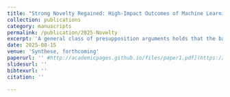 ```yaml
---
title: "Strong Novelty Regained: High-Impact Outcomes of Machine Learning for Science"
collection: publications
category: manuscripts
permalink: /publication/2025-Novelty
excerpt: 'A general class of presupposition arguments holds that the background knowledge and theory required to design, develop, and interpret a machine learning (ML) system imply a strong upper limit to ML’s impact on science. I consider two proposals for how to assess the scientific impact of ML predictions, and I argue that while these accounts prioritize conceptual change, the presuppositions they take to be disqualifying for strong novelty are too restrictive. I characterize a general form of their arguments I call the Concept-free Design Argument: that strong novelty is curtailed by utilizing prior conceptualizations of target phenomena in model design. However, I argue that if ML design choices (such as ground-truth labels for supervised ML and inductive biases) are based on prior conceptualizations of phenomena, it need not impede conceptual change. Furthermore, while their accounts focus narrowly on conceptual change, a variety of learning outcomes also contribute to strong scientific change. Thus, I present a variety of types of strong novelty from philosophy of creativity, epistemology, and philosophy of science that paint a more varied picture of how ML advances science. One of these is a form of local theory-independent learning from data that signals an aim to substantially revise existing theory, but it is not easily undermined by prior assumptions about target phenomena. Furthermore, generating surprise, reducing utility blindness, and eliminating deep ignorance also indicate high impact to scientific knowledge or research direction. I illustrate these types of strong novelty with several cases of scientific discovery with algorithms. My taxonomy clarifies several desiderata for machine-based exploration and should inform choices in designing for scientific change.'
date: 2025-08-15
venue: 'Synthese, forthcoming'
paperurl: '' #http://academicpages.github.io/files/paper1.pdf](https://link.springer.com/article/10.1007/s11229-022-03505-4'
slidesurl: ''
bibtexurl: ''
citation: ''

---
```

